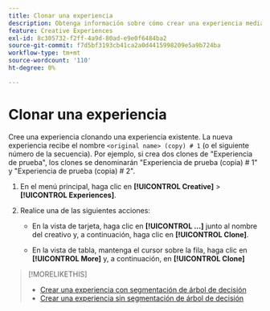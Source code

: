 ```yaml
---
title: Clonar una experiencia
description: Obtenga información sobre cómo crear una experiencia mediante la clonación de una experiencia existente.
feature: Creative Experiences
exl-id: 8c305732-f2ff-4a9d-80ad-e9e0f6484ba2
source-git-commit: f7d5bf3193cb41ca2a0d4415998209e5a9b724ba
workflow-type: tm+mt
source-wordcount: '110'
ht-degree: 0%

---
```


# Clonar una experiencia

<!-- "Duplicate" like for creatives and bundles? If we change this, change text throughout -->

Cree una experiencia clonando una experiencia existente. La nueva experiencia recibe el nombre `<original name> (copy) # 1` (o el siguiente número de la secuencia). Por ejemplo, si crea dos clones de &quot;Experiencia de prueba&quot;, los clones se denominarán &quot;Experiencia de prueba (copia) # 1&quot; y &quot;Experiencia de prueba (copia) # 2&quot;.

1. En el menú principal, haga clic en **[!UICONTROL Creative]** > **[!UICONTROL Experiences]**.

1. Realice una de las siguientes acciones:

   * En la vista de tarjeta, haga clic en **[!UICONTROL ...]** junto al nombre del creativo y, a continuación, haga clic en **[!UICONTROL Clone]**.

   * En la vista de tabla, mantenga el cursor sobre la fila, haga clic en **[!UICONTROL More]** y, a continuación, en **[!UICONTROL Clone]**

>[!MORELIKETHIS]
>
>* [Crear una experiencia con segmentación de árbol de decisión](experience-create-targeting.md)
>* [Crear una experiencia sin segmentación de árbol de decisión](experience-create-no-targeting.md)
